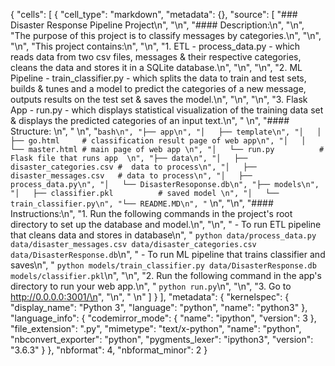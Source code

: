{
 "cells": [
  {
   "cell_type": "markdown",
   "metadata": {},
   "source": [
    "### Disaster Response Pipeline Project\n",
    "\n",
    "#### Description:\n",
    "\n",
    "The purpose of this project is to classify messages by categories.\n",
    "\n",
    "\n",
    "This project contains:\n",
    "\n",
    "1. ETL - process_data.py - which reads data from two csv files, messages & their respective categories, cleans the data and stores it in a SQLite database.\n",
    "\n",
    "\n",
    "2. ML Pipeline - train_classifier.py - which splits the data to train and test sets, builds & tunes and a model to predict the categories of a new message, outputs results on the test set & saves the model.\n",
    "\n",
    "\n",
    "3. Flask App - run.py - which displays statistical visualization of the training data set & displays the predicted categories of an input text.\n",
    "    \n",
    "#### Structure:    \n",
    " \n",
    "```bash\n",
    "├── app\n",
    "│   ├── template\n",
    "│   │   ├── go.html     # classification result page of web app\n",
    "│   │   └── master.html # main page of web app \n",
    "│   └── run.py          # Flask file that runs app  \n",
    "├── data\n",
    "│   ├── disaster_categories.csv #  data to process\n",
    "│   ├── disaster_messages.csv   # data to process\n",
    "│   ├── process_data.py\n",
    "│   └── DisasterResoponse.db\n",
    "├── models\n",
    "│   ├── classifier.pkl          # saved model \n",
    "│   └── train_classifier.py\n",
    "└── README.MD\n",
    "``` \n",
    "\n",
    "#### Instructions:\n",
    "1. Run the following commands in the project's root directory to set up the database and model.\n",
    "\n",
    "    - To run ETL pipeline that cleans data and stores in database\n",
    "        `python data/process_data.py data/disaster_messages.csv data/disaster_categories.csv data/DisasterResponse.db`\n",
    "    - To run ML pipeline that trains classifier and saves\n",
    "        `python models/train_classifier.py data/DisasterResponse.db models/classifier.pkl`\n",
    "\n",
    "2. Run the following command in the app's directory to run your web app.\n",
    "    `python run.py`\n",
    "\n",
    "3. Go to http://0.0.0.0:3001/\n",
    "\n",
    " \n"
   ]
  }
 ],
 "metadata": {
  "kernelspec": {
   "display_name": "Python 3",
   "language": "python",
   "name": "python3"
  },
  "language_info": {
   "codemirror_mode": {
    "name": "ipython",
    "version": 3
   },
   "file_extension": ".py",
   "mimetype": "text/x-python",
   "name": "python",
   "nbconvert_exporter": "python",
   "pygments_lexer": "ipython3",
   "version": "3.6.3"
  }
 },
 "nbformat": 4,
 "nbformat_minor": 2
}

